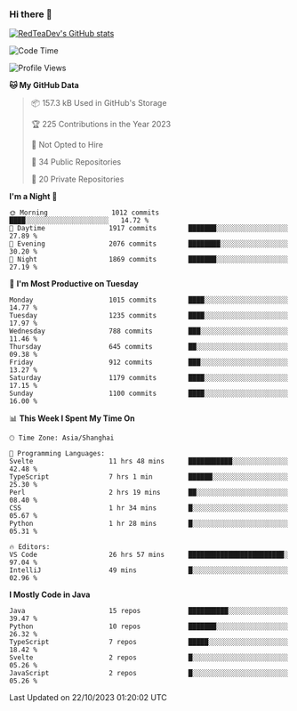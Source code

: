 ### Hi there 👋

<!--
**RedTeaDev/RedTeaDev** is a ✨ _special_ ✨ repository because its `README.md` (this file) appears on your GitHub profile.

Here are some ideas to get you started:

- 🔭 I’m currently working on ...
- 🌱 I’m currently learning ...
- 👯 I’m looking to collaborate on ...
- 🤔 I’m looking for help with ...
- 💬 Ask me about ...
- 📫 How to reach me: ...
- 😄 Pronouns: ...
- ⚡ Fun fact: ...
-->

<!--
[![wakatime](https://wakatime.com/badge/user/6b101ed0-04c0-4490-9283-eb61f2efff96.svg)](https://wakatime.com/@6b101ed0-04c0-4490-9283-eb61f2efff96)
!-->

[![RedTeaDev's GitHub stats](https://github-readme-stats.vercel.app/api?username=RedTeaDev)](https://github.com/anuraghazra/github-readme-stats)
<!--
[![willianrod's wakatime stats](https://github-readme-stats.vercel.app/api/wakatime?username=RedTeaDev)](https://github.com/anuraghazra/github-readme-stats)
!-->
<!--START_SECTION:waka-->
![Code Time](http://img.shields.io/badge/Code%20Time-1%2C786%20hrs%203%20mins-blue)

![Profile Views](http://img.shields.io/badge/Profile%20Views-0-blue)

**🐱 My GitHub Data** 

> 📦 157.3 kB Used in GitHub's Storage 
 > 
> 🏆 225 Contributions in the Year 2023
 > 
> 🚫 Not Opted to Hire
 > 
> 📜 34 Public Repositories 
 > 
> 🔑 20 Private Repositories 
 > 
**I'm a Night 🦉** 

```text
🌞 Morning                1012 commits        ████░░░░░░░░░░░░░░░░░░░░░   14.72 % 
🌆 Daytime                1917 commits        ███████░░░░░░░░░░░░░░░░░░   27.89 % 
🌃 Evening                2076 commits        ████████░░░░░░░░░░░░░░░░░   30.20 % 
🌙 Night                  1869 commits        ███████░░░░░░░░░░░░░░░░░░   27.19 % 
```
📅 **I'm Most Productive on Tuesday** 

```text
Monday                   1015 commits        ████░░░░░░░░░░░░░░░░░░░░░   14.77 % 
Tuesday                  1235 commits        ████░░░░░░░░░░░░░░░░░░░░░   17.97 % 
Wednesday                788 commits         ███░░░░░░░░░░░░░░░░░░░░░░   11.46 % 
Thursday                 645 commits         ██░░░░░░░░░░░░░░░░░░░░░░░   09.38 % 
Friday                   912 commits         ███░░░░░░░░░░░░░░░░░░░░░░   13.27 % 
Saturday                 1179 commits        ████░░░░░░░░░░░░░░░░░░░░░   17.15 % 
Sunday                   1100 commits        ████░░░░░░░░░░░░░░░░░░░░░   16.00 % 
```


📊 **This Week I Spent My Time On** 

```text
🕑︎ Time Zone: Asia/Shanghai

💬 Programming Languages: 
Svelte                   11 hrs 48 mins      ███████████░░░░░░░░░░░░░░   42.48 % 
TypeScript               7 hrs 1 min         ██████░░░░░░░░░░░░░░░░░░░   25.30 % 
Perl                     2 hrs 19 mins       ██░░░░░░░░░░░░░░░░░░░░░░░   08.40 % 
CSS                      1 hr 34 mins        █░░░░░░░░░░░░░░░░░░░░░░░░   05.67 % 
Python                   1 hr 28 mins        █░░░░░░░░░░░░░░░░░░░░░░░░   05.31 % 

🔥 Editors: 
VS Code                  26 hrs 57 mins      ████████████████████████░   97.04 % 
IntelliJ                 49 mins             █░░░░░░░░░░░░░░░░░░░░░░░░   02.96 % 
```

**I Mostly Code in Java** 

```text
Java                     15 repos            ██████████░░░░░░░░░░░░░░░   39.47 % 
Python                   10 repos            ███████░░░░░░░░░░░░░░░░░░   26.32 % 
TypeScript               7 repos             █████░░░░░░░░░░░░░░░░░░░░   18.42 % 
Svelte                   2 repos             █░░░░░░░░░░░░░░░░░░░░░░░░   05.26 % 
JavaScript               2 repos             █░░░░░░░░░░░░░░░░░░░░░░░░   05.26 % 
```




 Last Updated on 22/10/2023 01:20:02 UTC
<!--END_SECTION:waka-->


